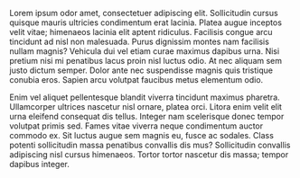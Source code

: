Lorem ipsum odor amet, consectetuer adipiscing elit. Sollicitudin cursus quisque mauris ultricies condimentum erat lacinia. Platea augue inceptos velit vitae; himenaeos lacinia elit aptent ridiculus. Facilisis congue arcu tincidunt ad nisl non malesuada. Purus dignissim montes nam facilisis nullam magnis? Vehicula dui vel etiam curae maximus dapibus urna. Nisi pretium nisi mi penatibus lacus proin nisl luctus odio. At nec aliquam sem justo dictum semper. Dolor ante nec suspendisse magnis quis tristique conubia eros. Sapien arcu volutpat faucibus metus elementum odio.



Enim vel aliquet pellentesque blandit viverra tincidunt maximus pharetra. Ullamcorper ultrices nascetur nisl ornare, platea orci. Litora enim velit elit urna eleifend consequat dis tellus. Integer nam scelerisque donec tempor volutpat primis sed. Fames vitae viverra neque condimentum auctor commodo ex. Sit luctus augue sem magnis eu, fusce ac sodales. Class potenti sollicitudin massa penatibus convallis dis mus? Sollicitudin convallis adipiscing nisl cursus himenaeos. Tortor tortor nascetur dis massa; tempor dapibus integer.
